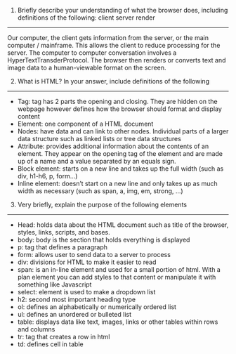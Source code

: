 1. Briefly describe your understanding of what the browser does, including definitions of the following: client server render
----
Our computer, the client gets information from the server, or the main computer / mainframe. This allows the client to reduce processing for the server. The computer to computer conversation involves a HyperTextTransderProtocol. The browser then renders or converts text and image data to a human-viewable format on the screen.

2. What is HTML? In your answer, include definitions of the following
----
* Tag: tag has 2 parts the opening and closing. They are hidden on the webpage however defines how the browser should format and display content
* Element: one component of a HTML document
* Nodes: have data and can link to other nodes. Individual parts of a larger data structure such as linked lists or tree data structures
* Attribute: provides additional information about the contents of an element. They appear on the opening tag of the element and are made up of a name and a value separated by an equals sign.
* Block element: starts on a new line and takes up the full width (such as div, h1-h6, p, form…)
* Inline element: doesn’t start on a new line and only takes up as much width as necessary (such as span, a, img, em, strong, …)

3. Very briefly, explain the purpose of the following elements
----
* Head: holds data about the HTML document such as title of the browser, styles, links, scripts, and bases.
* body: body is the section that holds everything is displayed
* p: tag that defines a paragraph
* form: allows user to send data to a server to process
* div: divisions for HTML to make it easier to read
* span: is an in-line element and used for a small portion of html. With a plan element you can add styles to that content or manipulate it with something like Javascript
* select: element is used to make a dropdown list
* h2: second most important heading type
* ol: defines an alphabetically or numerically ordered list
* ul: defines an unordered or bulleted list
* table: displays data like text, images, links or other tables within rows and columns
* tr: tag that creates a row in html
* td: defines cell in table
